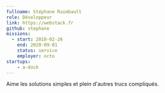 ```yaml
---
fullname: Stéphane Raimbault
role: Développeur
link: https://webstack.fr
github: stephane
missions:
  - start: 2018-02-26
    end: 2020-09-01
    status: service
    employer: octo
startups:
    - a-dock
---
```


Aime les solutions simples et plein d'autres trucs compliqués.
